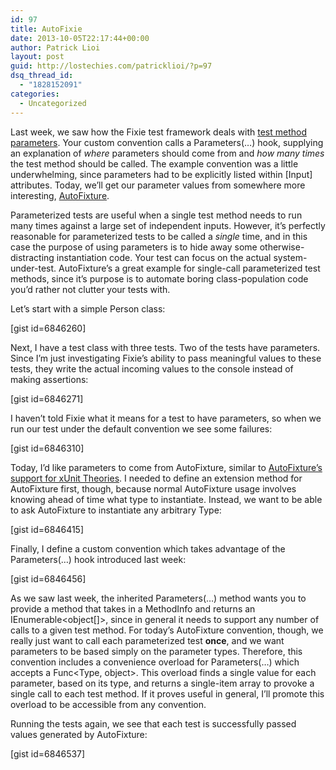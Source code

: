 ```yaml
---
id: 97
title: AutoFixie
date: 2013-10-05T22:17:44+00:00
author: Patrick Lioi
layout: post
guid: http://lostechies.com/patricklioi/?p=97
dsq_thread_id:
  - "1828152091"
categories:
  - Uncategorized
---
```

Last week, we saw how the Fixie test framework deals with [test method parameters](http://lostechies.com/patricklioi/2013/09/27/a-swiss-army-katana/). Your custom convention calls a Parameters(&#8230;) hook, supplying an explanation of _where_ parameters should come from and _how many times_ the test method should be called. The example convention was a little underwhelming, since parameters had to be explicitly listed within [Input] attributes. Today, we&#8217;ll get our parameter values from somewhere more interesting, [AutoFixture](https://github.com/AutoFixture/AutoFixture).

Parameterized tests are useful when a single test method needs to run many times against a large set of independent inputs. However, it&#8217;s perfectly reasonable for parameterized tests to be called a _single_ time, and in this case the purpose of using parameters is to hide away some otherwise-distracting instantiation code. Your test can focus on the actual system-under-test. AutoFixture&#8217;s a great example for single-call parameterized test methods, since it&#8217;s purpose is to automate boring class-population code you&#8217;d rather not clutter your tests with.

Let&#8217;s start with a simple Person class:
  
[gist id=6846260]

Next, I have a test class with three tests. Two of the tests have parameters. Since I&#8217;m just investigating Fixie&#8217;s ability to pass meaningful values to these tests, they write the actual incoming values to the console instead of making assertions:
  
[gist id=6846271]

I haven&#8217;t told Fixie what it means for a test to have parameters, so when we run our test under the default convention we see some failures:
  
[gist id=6846310]

Today, I&#8217;d like parameters to come from AutoFixture, similar to [AutoFixture&#8217;s support for xUnit Theories](http://blog.ploeh.dk/2010/10/08/AutoDataTheorieswithAutoFixture/). I needed to define an extension method for AutoFixture first, though, because normal AutoFixture usage involves knowing ahead of time what type to instantiate. Instead, we want to be able to ask AutoFixture to instantiate any arbitrary Type:
  
[gist id=6846415]

Finally, I define a custom convention which takes advantage of the Parameters(&#8230;) hook introduced last week:
  
[gist id=6846456]

As we saw last week, the inherited Parameters(&#8230;) method wants you to provide a method that takes in a MethodInfo and returns an IEnumerable<object[]>, since in general it needs to support any number of calls to a given test method. For today&#8217;s AutoFixture convention, though, we really just want to call each parameterized test **once**, and we want parameters to be based simply on the parameter types. Therefore, this convention includes a convenience overload for Parameters(&#8230;) which accepts a Func<Type, object>. This overload finds a single value for each parameter, based on its type, and returns a single-item array to provoke a single call to each test method. If it proves useful in general, I&#8217;ll promote this overload to be accessible from any convention.

Running the tests again, we see that each test is successfully passed values generated by AutoFixture:
  
[gist id=6846537]